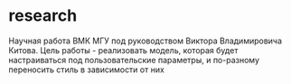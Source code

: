 # research
Научная работа ВМК МГУ под руководством Виктора Владимировича Китова. Цель работы - реализовать модель, которая будет настраиваться под пользовательские параметры, и по-разному переносить стиль в зависимости от них
